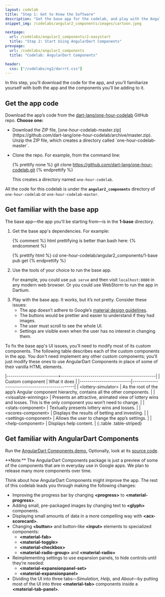 ```yaml
---
layout: codelab
title: "Step 1: Get to Know the Software"
description: "Get the base app for the codelab, and play with the AngularDart Component demo."
snippet_img: /codelabs/angular2_components/images/cartoon.jpeg

nextpage:
  url: /codelabs/angular2_components/2-easystart
  title: "Step 2: Start Using AngularDart Components"
prevpage:
  url: /codelabs/angular2_components
  title: "Codelab: AngularDart Components"

header:
  css: ["/codelabs/ng2/darrrt.css"]
---
```



In this step, you’ll download the code for the app, and you’ll familiarize yourself with both the app and the components you’ll be adding to it.


## <i class="fa fa-money"> </i> Get the app code

Download the app’s code from the
[dart-lang/one-hour-codelab](https://github.com/dart-lang/one-hour-codelab)
GitHub repo. **Choose one:**

<ul markdown="1">

<li markdown="1">
  Download the ZIP file,
  [one-hour-codelab-master.zip](https://github.com/dart-lang/one-hour-codelab/archive/master.zip).
  Unzip the ZIP file, which creates a directory called
  `one-hour-codelab-master`.
</li>

<li> 
  <p> Clone the repo. For example, from the command line: </p>

{% prettify none %}
git clone https://github.com/dart-lang/one-hour-codelab.git
{% endprettify %}

<p> This creates a directory named <code>one-hour-codelab</code>. </p>
</li>
</ul>

All the code for this codelab is under the **`angular2_components`**
directory of `one-hour-codelab` or `one-hour-codelab-master`.


## <i class="fa fa-money"> </i> Get familiar with the base app

The base app—the app you’ll be starting from—is in the **1-base** directory.

<ol markdown="1">
<li>
  <p> Get the base app's dependencies. For example: </p>

{% comment %}
html prettifying is better than bash here:
{% endcomment %}

{% prettify html %}
cd one-hour-codelab/angular2_components/1-base
pub get
{% endprettify %}
</li>

<li markdown="1">
Use the tools of your choice to run the base app.

For example, you could use `pub serve` and then visit `localhost:8080` in any modern web browser. Or you could use WebStorm to run the app in Dartium.
</li>

<li markdown="1">
Play with the base app. It works, but it’s not pretty. Consider these issues:

* The app doesn’t adhere to Google’s
  [material design guidelines](https://material.google.com).
* The buttons would be prettier and easier to understand if they had images.
* The user must scroll to see the whole UI.
* Settings are visible even when the user has no interest in changing them.
</li></ol>

To fix the base app's UI issues,
you’ll need to modify most of its custom components.
The following table describes each of the custom components in the app.
You don't need implement any other custom components;
you'll just modify these ones to use AngularDart Components in place of
some of their vanilla HTML elements.

|--------------------------+------------------------------------------------|
| Custom component         | What it does                                   |
|--------------------------|------------------------------------------------|
| <nobr>&lt;lottery-simulator></nobr>  | As the root of the app’s Angular component hierarchy, contains all the other components. |
| <nobr>&lt;visualize-winnings></nobr> | Presents an attractive, animated view of lottery wins and losses. This is the only component you won’t need to change. |
| <nobr>&lt;stats-component></nobr>    | Textually presents lottery wins and losses. |
| <nobr>&lt;scores-component></nobr>   | Displays the results of betting and investing. |
| <nobr>&lt;settings-component></nobr> | Allows the user to change the app’s settings. |
| <nobr>&lt;help-component></nobr>     | Displays help content. |
{:.table .table-striped}


## <i class="fa fa-money"> </i> Get familiar with AngularDart Components

Run the [AngularDart Components demo.](https://dart-lang.github.io/angular_components_example/)
Optionally, look at its [source code](https://github.com/dart-lang/angular_components_example).

<aside class="alert alert-info" markdown="1">
**Note:**
The AngularDart Components package is just a preview
of some of the components that are in everyday use in Google apps.
We plan to release many more components over time.
</aside>

Think about how AngularDart Components might improve the app. The rest of this codelab leads you through making the following changes:

*   Improving the progress bar by changing **\<progress>** to **\<material-progress>**.
*   Adding small, pre-packaged images by changing text to **\<glyph>** components.
*   Displaying small amounts of data in a more compelling way with **\<acx-scorecard>**.
*   Changing **\<button>** and button-like **\<input>** elements to specialized components:
    *   **\<material-fab>**
    *   **\<material-toggle>**
    *   **\<material-checkbox>**
    *   **\<material-radio-group>** and **\<material-radio>**
*   Reimplementing settings to use expansion panels, to hide controls until they’re needed:
    *   **\<material-expansionpanel-set>**
    *   **\<material-expansionpanel>**
*   Dividing the UI into three tabs—*Simulation, Help,* and *About*—by putting most of the UI into three **\<material-tab>** components inside a **\<material-tab-panel>**.
